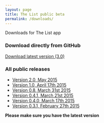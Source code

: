 ```yaml
---
layout: page
title: The List public beta
permalink: /downloads/
---
```


Downloads for The List app

### Download directly from GitHub

<p><a href="https://github.com/creativecommons/list/releases/download/3.0/the-list_3.0_release.apk" class="btn btn-success btn-lg"><span class="glyphicon glyphicon-download"></span> Download latest version (3.0)</a></p>

<!-- ### Get beta versions from Google Play -->

<!-- 1. [Join our Google+ community](https://plus.google.com/communities/102795983782763259834) -->

<!-- 2. Once you join (<b>after a 15-30 minute wait</b>) you should be able to [join the beta at Google Play](https://play.google.com/apps/testing/org.creativecommons.thelist) and download the app. -->

<!-- If you have any problems with this process, please let us know via GitHub issues or by emailing <info@creativecommons.org>. -->

### All public releases

* [Version 2.0, May 2015](https://github.com/creativecommons/list/releases/download/2.0/the_list-2.0.apk)
* [Version 1.0, April 17th 2015](https://github.com/creativecommons/list/releases/download/1.0/the_list-1.0.apk)
* [Version 0.8, March 31st 2015](https://github.com/creativecommons/list/releases/download/0.8/app-release.apk)
* [Version 0.4.1, March 21st 2015](/releases/thelist-0.4.1.apk)
* [Version 0.4.0, March 17th 2015](/releases/thelist-0.4.0.apk)
* [Version 0.3.1, February 27th 2015](/releases/thelist-0.3.1.apk)

**Please make sure you have the latest version**
